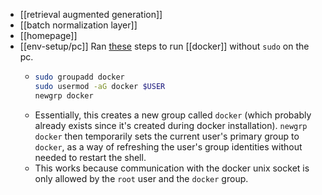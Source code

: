 - [[retrieval augmented generation]]
- [[batch normalization layer]]
- [[homepage]]
- [[env-setup/pc]] Ran [these](https://stackoverflow.com/a/48957722) steps to run [[docker]] without `sudo` on the pc.
	- ```bash
	  sudo groupadd docker
	  sudo usermod -aG docker $USER
	  newgrp docker
	  ```
	- Essentially, this creates a new group called `docker` (which probably already exists since it's created during docker installation). `newgrp docker` then temporarily sets the current user's primary group to `docker`, as a way of refreshing the user's group identities without needed to restart the shell.
	- This works because communication with the docker unix socket is only allowed by the `root` user and the `docker` group.